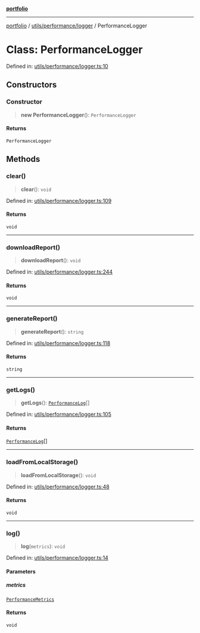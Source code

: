 [**portfolio**](../../../../README.md)

***

[portfolio](../../../../modules.md) / [utils/performance/logger](../README.md) / PerformanceLogger

# Class: PerformanceLogger

Defined in: [utils/performance/logger.ts:10](https://github.com/tnorlund/Portfolio/blob/0c7990123b9ff5f0106dafbd50a92a0be74c2953/portfolio/utils/performance/logger.ts#L10)

## Constructors

### Constructor

> **new PerformanceLogger**(): `PerformanceLogger`

#### Returns

`PerformanceLogger`

## Methods

### clear()

> **clear**(): `void`

Defined in: [utils/performance/logger.ts:109](https://github.com/tnorlund/Portfolio/blob/0c7990123b9ff5f0106dafbd50a92a0be74c2953/portfolio/utils/performance/logger.ts#L109)

#### Returns

`void`

***

### downloadReport()

> **downloadReport**(): `void`

Defined in: [utils/performance/logger.ts:244](https://github.com/tnorlund/Portfolio/blob/0c7990123b9ff5f0106dafbd50a92a0be74c2953/portfolio/utils/performance/logger.ts#L244)

#### Returns

`void`

***

### generateReport()

> **generateReport**(): `string`

Defined in: [utils/performance/logger.ts:118](https://github.com/tnorlund/Portfolio/blob/0c7990123b9ff5f0106dafbd50a92a0be74c2953/portfolio/utils/performance/logger.ts#L118)

#### Returns

`string`

***

### getLogs()

> **getLogs**(): [`PerformanceLog`](../interfaces/PerformanceLog.md)[]

Defined in: [utils/performance/logger.ts:105](https://github.com/tnorlund/Portfolio/blob/0c7990123b9ff5f0106dafbd50a92a0be74c2953/portfolio/utils/performance/logger.ts#L105)

#### Returns

[`PerformanceLog`](../interfaces/PerformanceLog.md)[]

***

### loadFromLocalStorage()

> **loadFromLocalStorage**(): `void`

Defined in: [utils/performance/logger.ts:48](https://github.com/tnorlund/Portfolio/blob/0c7990123b9ff5f0106dafbd50a92a0be74c2953/portfolio/utils/performance/logger.ts#L48)

#### Returns

`void`

***

### log()

> **log**(`metrics`): `void`

Defined in: [utils/performance/logger.ts:14](https://github.com/tnorlund/Portfolio/blob/0c7990123b9ff5f0106dafbd50a92a0be74c2953/portfolio/utils/performance/logger.ts#L14)

#### Parameters

##### metrics

[`PerformanceMetrics`](../../monitor/interfaces/PerformanceMetrics.md)

#### Returns

`void`
